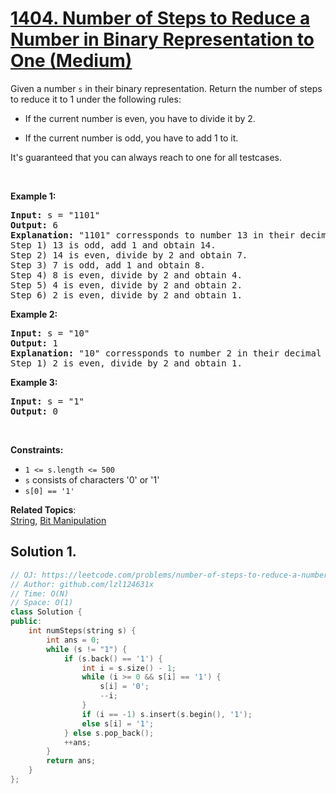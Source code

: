 # [1404. Number of Steps to Reduce a Number in Binary Representation to One (Medium)](https://leetcode.com/problems/number-of-steps-to-reduce-a-number-in-binary-representation-to-one/)

<p>Given a number&nbsp;<code>s</code> in their binary representation. Return the number of steps to reduce it to 1 under the following rules:</p>

<ul>
	<li>
	<p>If the current number is even, you have to divide it by 2.</p>
	</li>
	<li>
	<p>If the current number is odd, you have to add 1 to it.</p>
	</li>
</ul>

<p>It's guaranteed that you can always reach to one for all testcases.</p>

<p>&nbsp;</p>
<p><strong>Example 1:</strong></p>

<pre><strong>Input:</strong> s = "1101"
<strong>Output:</strong> 6
<strong>Explanation:</strong> "1101" corressponds to number 13 in their decimal representation.
Step 1) 13 is odd, add 1 and obtain 14.&nbsp;
Step 2) 14 is even, divide by 2 and obtain 7.
Step 3) 7 is odd, add 1 and obtain 8.
Step 4) 8 is even, divide by 2 and obtain 4.&nbsp; 
Step 5) 4 is even, divide by 2 and obtain 2.&nbsp;
Step 6) 2 is even, divide by 2 and obtain 1.&nbsp; 
</pre>

<p><strong>Example 2:</strong></p>

<pre><strong>Input:</strong> s = "10"
<strong>Output:</strong> 1
<strong>Explanation:</strong> "10" corressponds to number 2 in their decimal representation.
Step 1) 2 is even, divide by 2 and obtain 1.&nbsp; 
</pre>

<p><strong>Example 3:</strong></p>

<pre><strong>Input:</strong> s = "1"
<strong>Output:</strong> 0
</pre>

<p>&nbsp;</p>
<p><strong>Constraints:</strong></p>

<ul>
	<li><code>1 &lt;= s.length&nbsp;&lt;= 500</code></li>
	<li><code>s</code> consists of characters '0' or '1'</li>
	<li><code>s[0] == '1'</code></li>
</ul>


**Related Topics**:  
[String](https://leetcode.com/tag/string/), [Bit Manipulation](https://leetcode.com/tag/bit-manipulation/)

## Solution 1.

```cpp
// OJ: https://leetcode.com/problems/number-of-steps-to-reduce-a-number-in-binary-representation-to-one/
// Author: github.com/lzl124631x
// Time: O(N)
// Space: O(1)
class Solution {
public:
    int numSteps(string s) {
        int ans = 0;
        while (s != "1") {
            if (s.back() == '1') {
                int i = s.size() - 1;
                while (i >= 0 && s[i] == '1') {
                    s[i] = '0';
                    --i;
                }
                if (i == -1) s.insert(s.begin(), '1');
                else s[i] = '1';
            } else s.pop_back();
            ++ans;
        }
        return ans;
    }
};
```